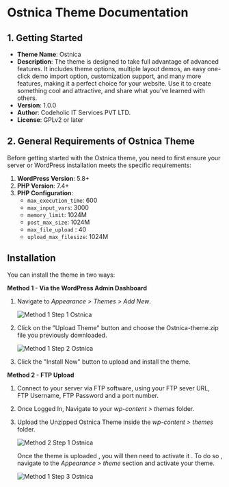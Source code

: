 # Ostnica Theme Documentation

## 1. Getting Started
- **Theme Name**: Ostnica
- **Description**: The theme is designed to take full advantage of advanced features. It includes theme options, multiple layout demos, an easy one-click demo import option, customization support, and many more features, making it a perfect choice for your website. Use it to create something cool and attractive, and share what you’ve learned with others.
- **Version**: 1.0.0
- **Author**: Codeholic IT Services PVT LTD.
- **License**: GPLv2 or later

## 2. General Requirements of Ostnica Theme
Before getting started with the Ostnica theme, you need to first ensure your server or WordPress installation meets the specific requirements:

1. **WordPress Version**: 5.8+
2. **PHP Version**: 7.4+
3. **PHP Configuration**:
   - `max_execution_time`: 600
   - `max_input_vars`: 3000
   - `memory_limit`: 1024M
   - `post_max_size`: 1024M
   - `max_file_upload` : 40
   - `upload_max_filesize`: 1024M

## Installation 
You can install the theme in two ways:

**Method 1 - Via the WordPress Admin Dashboard**
1. Navigate to _Appearance > Themes > Add New_.

   ![Method 1 Step 1 Ostnica](https://github.com/user-attachments/assets/6571a360-0038-4526-9554-f721958be72a)

2. Click on the "Upload Theme" button and choose the Ostnica-theme.zip file you previously downloaded.
   
   ![Method 1 Step 2 Ostnica](https://github.com/user-attachments/assets/2031225b-f896-4f41-a44b-77c02ce28c3f)

3. Click the "Install Now" button to upload and install the theme.

**Method 2 - FTP Upload** 
1. Connect to your server via FTP software, using your FTP sever URL, FTP Username, FTP Password and a port number.
2. Once Logged In, Navigate to your _wp-content > themes_ folder.
3. Upload the Unzipped Ostnica Theme inside the _wp-content > themes_ folder.

   ![Method 2 Step 1 Ostnica](https://github.com/user-attachments/assets/8d893cc5-c7e9-4ffa-a025-6b5be886c449)

   Once the theme is uploaded , you will then need to activate it . To do so , navigate to the _Appearance > theme_ section and activate your theme.
   
   ![Method 1 Step 3 Ostnica](https://github.com/user-attachments/assets/e1f69a88-042d-49fc-a462-0097de77d43b)




   
